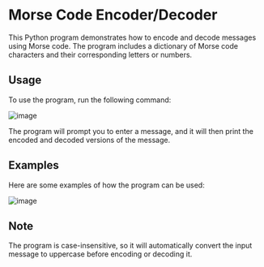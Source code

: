 # Morse Code Encoder/Decoder
This Python program demonstrates how to encode and decode messages using Morse code. The program includes a dictionary of Morse code characters and their corresponding letters or numbers.

## Usage
To use the program, run the following command:

![image](https://user-images.githubusercontent.com/69978357/210955030-4aea2cba-3040-48d8-9b4b-63a82acd6eef.png)

The program will prompt you to enter a message, and it will then print the encoded and decoded versions of the message.

## Examples
Here are some examples of how the program can be used:

![image](https://user-images.githubusercontent.com/69978357/210955185-541be548-1524-4f7f-9ceb-b54d0903f658.png)

## Note
The program is case-insensitive, so it will automatically convert the input message to uppercase before encoding or decoding it.
